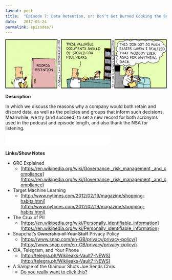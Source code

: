 ```yaml
---
layout: post
title:  "Episode 7: Data Retention, or: Don’t Get Burned Cooking the Books"
date:   2017-05-24
permalink: episodes/7
---
```


<img src="/img/episode_7.gif" alt="Data Retention" width="700">

**Description**

In which we discuss the reasons why a company would both retain and discard data, as well as the policies and groups that inform such decisions. Meanwhile, we try (and succeed) to set a new record for both acronyms used in the podcast and episode length, and also thank the NSA for listening.

<iframe style="border: none" src="//html5-player.libsyn.com/embed/episode/id/5387769/height/50/width/640/theme/standard-mini/autonext/no/thumbnail/no/autoplay/no/preload/no/no_addthis/no/direction/backward/" height="30" width="320" scrolling="no"  allowfullscreen webkitallowfullscreen mozallowfullscreen oallowfullscreen msallowfullscreen></iframe>

**Links/Show Notes**

* GRC Explained
   * [https://en.wikipedia.org/wiki/Governance,_risk_management,_and_compliance](https://en.wikipedia.org/wiki/Governance,_risk_management,_and_compliance)
* Target Machine Learning
   * [http://www.nytimes.com/2012/02/19/magazine/shopping-habits.html](http://www.nytimes.com/2012/02/19/magazine/shopping-habits.html)
* The Crux of PII
   * [https://en.wikipedia.org/wiki/Personally_identifiable_information](https://en.wikipedia.org/wiki/Personally_identifiable_information)
* Snapchat’s ~~Ownership of Your Stuff~~ Privacy Policy
   * [https://www.snap.com/en-GB/privacy/privacy-policy/](https://www.snap.com/en-GB/privacy/privacy-policy/)
* CIA, Telegram, and Your Phone
   * [http://telegra.ph/Wikileaks-Vault7-NEWS](http://telegra.ph/Wikileaks-Vault7-NEWS)
* A Sample of the Glamour Shots Joe Sends Chris
   * [Do you really want to click this?](http://www.dollarsandsenseofwestworld.com/img/Joe_Snap.jpg)
